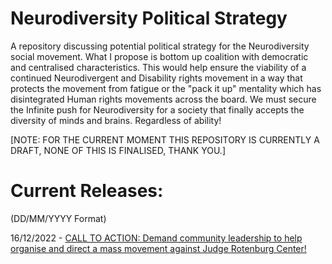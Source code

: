 # Neurodiversity Political Strategy
A repository discussing potential political strategy for the Neurodiversity social movement. What I propose is bottom up coalition with democratic and centralised characteristics. This would help ensure the viability of a continued Neurodivergent and Disability rights movement in a way that protects the movement from fatigue or the "pack it up" mentality which has disintegrated Human rights movements across the board. We must secure the Infinite push for Neurodiversity for a society that finally accepts the diversity of minds and brains. Regardless of ability!

[NOTE: FOR THE CURRENT MOMENT THIS REPOSITORY IS CURRENTLY A DRAFT, NONE OF THIS IS FINALISED, THANK YOU.]

# Current Releases:
(DD/MM/YYYY Format)

16/12/2022 - [CALL TO ACTION: Demand community leadership to help organise and direct a mass movement against Judge Rotenburg Center!](CALL_TO_ACTION_Demand_Community_Leadership_To_Organise_Against_JRC.md)
